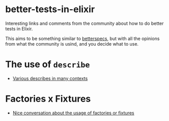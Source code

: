 # better-tests-in-elixir
Interesting links and comments from the community about how to do better tests in Elixir.

This aims to be something similar to [betterspecs](https://www.betterspecs.org/), but with all the opinions from what the community is usind, and you decide what to use.


# The use of `describe`

- [Various describes in many contexts](https://elixirforum.com/t/how-to-describe-many-contexts-in-exunit-without-a-hierarchy/1551/3?u=franzejr)

# Factories x Fixtures

- [Nice conversation about the usage of factories or fixtures](https://elixirforum.com/t/is-there-something-similar-to-betterspecs-org-to-elixir-exunit/33671)

